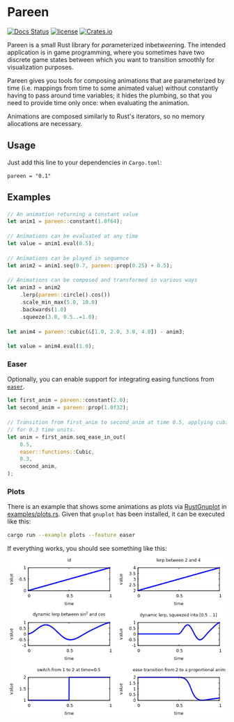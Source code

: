 # Pareen
[![Docs Status](https://docs.rs/pareen/badge.svg)](https://docs.rs/pareen)
[![license](http://img.shields.io/badge/license-MIT-blue.svg)](https://github.com/leod/pareen/blob/master/LICENSE)
[![Crates.io](https://img.shields.io/crates/v/pareen.svg)](https://crates.io/crates/pareen)

Pareen is a small Rust library for *par*ameterized inbetw*een*ing.
The intended application is in game programming, where you sometimes have 
two discrete game states between which you want to transition smoothly for
visualization purposes.

Pareen gives you tools for composing animations that are parameterized by
time (i.e. mappings from time to some animated value) without constantly
having to pass around time variables; it hides the plumbing, so that you
need to provide time only once: when evaluating the animation.

Animations are composed similarly to Rust's iterators, so no memory
allocations are necessary.

## Usage
Just add this line to your dependencies in `Cargo.toml`:
```
pareen = "0.1"
```

## Examples
```rust
// An animation returning a constant value
let anim1 = pareen::constant(1.0f64);

// Animations can be evaluated at any time
let value = anim1.eval(0.5);

// Animations can be played in sequence
let anim2 = anim1.seq(0.7, pareen::prop(0.25) + 0.5);

// Animations can be composed and transformed in various ways
let anim3 = anim2
    .lerp(pareen::circle().cos())
    .scale_min_max(5.0, 10.0)
    .backwards(1.0)
    .squeeze(3.0, 0.5..=1.0);

let anim4 = pareen::cubic(&[1.0, 2.0, 3.0, 4.0]) - anim3;

let value = anim4.eval(1.0);
```

### Easer
Optionally, you can enable support for integrating easing functions from
[`easer`](https://docs.rs/easer/0.2.1/easer/index.html). 

```rust
let first_anim = pareen::constant(2.0);
let second_anim = pareen::prop(1.0f32);

// Transition from first_anim to second_anim at time 0.5, applying cubic easing
// for 0.3 time units.
let anim = first_anim.seq_ease_in_out(
    0.5,
    easer::functions::Cubic,
    0.3,
    second_anim,
);
```

### Plots
There is an example that shows some animations as plots via
[RustGnuplot](https://github.com/SiegeLord/RustGnuplot) in
[examples/plots.rs](examples/plots.rs). Given that `gnuplot` has been
installed, it can be executed like this:
```bash
cargo run --example plots --feature easer
```

If everything works, you should see something like this:
![plots of the example/plots.rs animations](images/plots.png)

